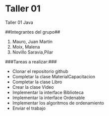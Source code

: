 # Taller 01
Taller 01 Java

##Integrantes del grupo##
1. Mauro, Juan Martin
2. Moix, Malena
3. Novillo Saravia,Pilar

###Tareas a realizar:###
*	Clonar el repositorio github
*	Completar la clase MaterialCapacitacion
*	Completar la clase Libro
*	Crear la clase Video
*	Implementar la interface Biblioteca
*	Implementar la interface Ordenable
*	Implementar los algoritmos de ordenamiento
*	Enviar el trabajo

